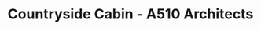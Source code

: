 ---
title: 'Countryside Cabin - A510 Architects'
description: 'Countryside Cabin - A510 Architects'

layout: project
permalink: /projects/:path
image: /images/projects/countryside-cabin/countryside-cabin-01_1600w.jpg


weight: 31

name: Countryside Cabin

type: Residential
area: 165 m2
location: Moscow
year: 2021
---